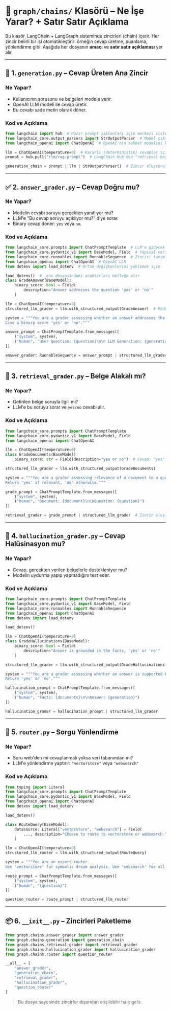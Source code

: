 # 🧠 `graph/chains/` Klasörü – Ne İşe Yarar? + Satır Satır Açıklama

Bu klasör, LangChain + LangGraph sisteminde zincirleri (chain) içerir. Her zincir belirli bir işi otomatikleştirir:
örneğin cevap üretme, puanlama, yönlendirme gibi. Aşağıda her dosyanın **amacı** ve **satır satır açıklaması** yer alır.

---

## 🔁 1. `generation.py` – Cevap Üreten Ana Zincir

### Ne Yapar?

- Kullanıcının sorusunu ve belgeleri modele verir.
- OpenAI LLM modeli ile cevap üretir.
- Bu cevabı sade metin olarak döner.

### Kod ve Açıklama

```python
from langchain import hub  # Hazır prompt şablonları için merkezi sistem
from langchain_core.output_parsers import StrOutputParser  # Model çıktısını düz metne çeviren yapı
from langchain_openai import ChatOpenAI  # OpenAI'nin sohbet modelini kullanmak için
```

```python
llm = ChatOpenAI(temperature=0)  # Kararlı (deterministik) cevaplar için sıcaklık 0 yapılır
prompt = hub.pull("rlm/rag-prompt")  # LangChain Hub'dan "retrieval-based QA" promptu alınır
```

```python
generation_chain = prompt | llm | StrOutputParser()  # Zincir oluşturulur: prompt → model → string çıktı
```

---

## ✅ 2. `answer_grader.py` – Cevap Doğru mu?

### Ne Yapar?

- Modelin cevabı soruyu gerçekten yanıtlıyor mu?
- LLM'e "Bu cevap soruyu açıklıyor mu?" diye sorar.
- Binary cevap döner: `yes` veya `no`.

### Kod ve Açıklama

```python
from langchain_core.prompts import ChatPromptTemplate  # LLM'e gidecek mesaj formatı
from langchain_core.pydantic_v1 import BaseModel, Field  # Yapısal veri şeması tanımlamak için
from langchain_core.runnables import RunnableSequence  # Zinciri tanımlamak için
from langchain_openai import ChatOpenAI  # OpenAI LLM
from dotenv import load_dotenv  # Ortam değişkenlerini yüklemek için
```

```python
load_dotenv()  # .env dosyasındaki anahtarları belleğe alır
class GradeAnswer(BaseModel):
    binary_score: bool = Field(
        description="Answer addresses the question 'yes' or 'no'"
    )
```

```python
llm = ChatOpenAI(temperature=0)
structured_llm_grader = llm.with_structured_output(GradeAnswer)  # Modelden yapılandırılmış çıktı bekleriz
```

```python
system = """You are a grader assessing whether an answer addresses the question.
Give a binary score 'yes' or 'no'."""

answer_prompt = ChatPromptTemplate.from_messages([
    ("system", system),
    ("human", "User question: {question}\n\n LLM Generation: {generation}")
])
```

```python
answer_grader: RunnableSequence = answer_prompt | structured_llm_grader  # Zincir: prompt → model
```

---

## 📎 3. `retrieval_grader.py` – Belge Alakalı mı?

### Ne Yapar?

- Getirilen belge soruyla ilgili mi?
- LLM'e bu soruyu sorar ve `yes/no` cevabı alır.

### Kod ve Açıklama

```python
from langchain_core.prompts import ChatPromptTemplate
from langchain_core.pydantic_v1 import BaseModel, Field
from langchain_openai import ChatOpenAI
```

```python
llm = ChatOpenAI(temperature=0)
class GradeDocuments(BaseModel):
    binary_score: str = Field(description="yes or no")  # Cevap: "yes" veya "no"
```

```python
structured_llm_grader = llm.with_structured_output(GradeDocuments)

system = """You are a grader assessing relevance of a document to a question.
Return 'yes' if relevant, 'no' otherwise."""
```

```python
grade_prompt = ChatPromptTemplate.from_messages([
    ("system", system),
    ("human", "Document: {document}\n\nQuestion: {question}")
])

retrieval_grader = grade_prompt | structured_llm_grader  # Zincir oluşturulur
```

---

## 🚫 4. `hallucination_grader.py` – Cevap Halüsinasyon mu?

### Ne Yapar?

- Cevap, gerçekten verilen belgelerle destekleniyor mu?
- Modelin uydurma yapıp yapmadığını test eder.

### Kod ve Açıklama

```python
from langchain_core.prompts import ChatPromptTemplate
from langchain_core.pydantic_v1 import BaseModel, Field
from langchain_core.runnables import RunnableSequence
from langchain_openai import ChatOpenAI
from dotenv import load_dotenv

load_dotenv()
```

```python
llm = ChatOpenAI(temperature=0)
class GradeHallucinations(BaseModel):
    binary_score: bool = Field(
        description="Answer is grounded in the facts, 'yes' or 'no'"
    )
```

```python
structured_llm_grader = llm.with_structured_output(GradeHallucinations)

system = """You are a grader assessing whether an answer is supported by given facts.
Return 'yes' or 'no'."""

hallucination_prompt = ChatPromptTemplate.from_messages([
    ("system", system),
    ("human", "Facts: {documents}\n\nAnswer: {generation}")
])

hallucination_grader = hallucination_prompt | structured_llm_grader
```

---

## 🔀 5. `router.py` – Sorgu Yönlendirme

### Ne Yapar?

- Soru web'den mi cevaplanmalı yoksa veri tabanından mı?
- LLM'e yönlendirme yaptırır: `"vectorstore"` veya `"websearch"`

### Kod ve Açıklama

```python
from typing import Literal
from langchain_core.prompts import ChatPromptTemplate
from langchain_core.pydantic_v1 import BaseModel, Field
from langchain_openai import ChatOpenAI
from dotenv import load_dotenv

load_dotenv()
```

```python
class RouteQuery(BaseModel):
    datasource: Literal["vectorstore", "websearch"] = Field(
        ..., description="Choose to route to vectorstore or websearch."
    )
```

```python
llm = ChatOpenAI(temperature=0)
structured_llm_router = llm.with_structured_output(RouteQuery)

system = """You are an expert router.
Use 'vectorstore' for symbolic dream analysis. Use 'websearch' for all else."""

route_prompt = ChatPromptTemplate.from_messages([
    ("system", system),
    ("human", "{question}")
])

question_router = route_prompt | structured_llm_router
```

---

## 📦 6. `__init__.py` – Zincirleri Paketleme

```python
from graph.chains.answer_grader import answer_grader
from graph.chains.generation import generation_chain
from graph.chains.retrieval_grader import retrieval_grader
from graph.chains.hallucination_grader import hallucination_grader
from graph.chains.router import question_router

__all__ = [
    "answer_grader",
    "generation_chain",
    "retrieval_grader",
    "hallucination_grader",
    "question_router"
]
```

> Bu dosya sayesinde zincirler dışarıdan erişilebilir hale gelir.

